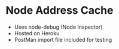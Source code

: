 # Node Address Cache

* Uses node-debug (Node Inspector)
* Hosted on Heroku
* PostMan import file included for testing




